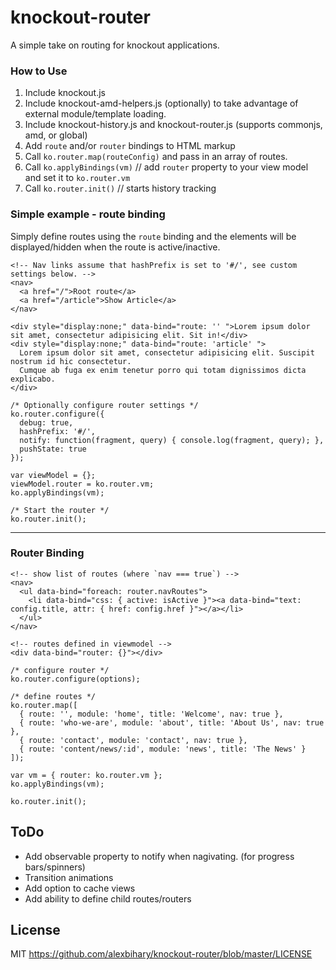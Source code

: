 knockout-router
===============

A simple take on routing for knockout applications.


### How to Use

1. Include knockout.js
2. Include knockout-amd-helpers.js (optionally) to take advantage of external module/template loading.
3. Include knockout-history.js and knockout-router.js (supports commonjs, amd, or global)
4. Add `route` and/or `router` bindings to HTML markup
5. Call `ko.router.map(routeConfig)` and pass in an array of routes.
6. Call `ko.applyBindings(vm)` // add `router` property to your view model and set it to `ko.router.vm`
7. Call `ko.router.init()`    // starts history tracking


### Simple example - route binding
Simply define routes using the `route` binding and the elements will be displayed/hidden when the route is active/inactive.

```
<!-- Nav links assume that hashPrefix is set to '#/', see custom settings below. -->
<nav>
  <a href="/">Root route</a>
  <a href="/article">Show Article</a>
</nav>

<div style="display:none;" data-bind="route: '' ">Lorem ipsum dolor sit amet, consectetur adipisicing elit. Sit in!</div>
<div style="display:none;" data-bind="route: 'article' ">
  Lorem ipsum dolor sit amet, consectetur adipisicing elit. Suscipit nostrum id hic consectetur. 
  Cumque ab fuga ex enim tenetur porro qui totam dignissimos dicta explicabo.
</div>

/* Optionally configure router settings */
ko.router.configure({
  debug: true,
  hashPrefix: '#/',
  notify: function(fragment, query) { console.log(fragment, query); },
  pushState: true
});

var viewModel = {};
viewModel.router = ko.router.vm;
ko.applyBindings(vm);

/* Start the router */
ko.router.init();
```

---

### Router Binding
```
<!-- show list of routes (where `nav === true`) -->
<nav>
  <ul data-bind="foreach: router.navRoutes">
    <li data-bind="css: { active: isActive }"><a data-bind="text: config.title, attr: { href: config.href }"></a></li>
  </ul>
</nav>

<!-- routes defined in viewmodel -->
<div data-bind="router: {}"></div>

/* configure router */
ko.router.configure(options);

/* define routes */
ko.router.map([
  { route: '', module: 'home', title: 'Welcome', nav: true },
  { route: 'who-we-are', module: 'about', title: 'About Us', nav: true },
  { route: 'contact', module: 'contact', nav: true },
  { route: 'content/news/:id', module: 'news', title: 'The News' }
]);

var vm = { router: ko.router.vm };
ko.applyBindings(vm);

ko.router.init();
```



## ToDo

* Add observable property to notify when nagivating. (for progress bars/spinners)
* Transition animations
* Add option to cache views
* Add ability to define child routes/routers

## License
MIT https://github.com/alexbihary/knockout-router/blob/master/LICENSE
